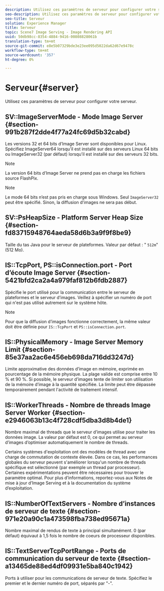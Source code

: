 ```yaml
---
description: Utilisez ces paramètres de serveur pour configurer votre serveur.
seo-description: Utilisez ces paramètres de serveur pour configurer votre serveur.
seo-title: Serveur
solution: Experience Manager
title: Serveur
topic: Scene7 Image Serving - Image Rendering API
uuid: 50db98cc-8354-4884-9416-00808828061b
translation-type: tm+mt
source-git-commit: e8e5b07329bde3e23ee095d5022da62d67e9478c
workflow-type: tm+mt
source-wordcount: '357'
ht-degree: 0%

---
```



# Serveur{#server}

Utilisez ces paramètres de serveur pour configurer votre serveur.

## SV::ImageServerMode - Mode Image Server {#section-991b287f2dde4f77a24fc69d5b32cabd}

Les versions 32 et 64 bits d’Image Server sont disponibles pour Linux. Spécifiez ImageServer64 lorsqu’il est installé sur des serveurs Linux 64 bits ou ImageServer32 (par défaut) lorsqu’il est installé sur des serveurs 32 bits.

>[!NOTE]
>
>La version 64 bits d’Image Server ne prend pas en charge les fichiers source FlashPix.

>[!NOTE]
>
>Le mode 64 bits n’est pas pris en charge sous Windows. Seul `ImageServer32` peut être spécifié. Sinon, la diffusion d’images ne sera pas début.

## SV::PsHeapSize - Platform Server Heap Size {#section-fd83715948764aeda58d6b3a9f9f8be9}

Taille du tas Java pour le serveur de plateformes. Valeur par défaut : &quot; `512m`&quot; (512 Mo).

## IS::TcpPort, PS::isConnection.port - Port d’écoute Image Server {#section-5421bfd2ca2a4a979faf812b6fdb2887}

Spécifie le port utilisé pour la communication entre le serveur de plateformes et le serveur d’images. Veillez à spécifier un numéro de port qui n&#39;est pas utilisé autrement sur le système hôte.

>[!NOTE]
>
>Pour que la diffusion d’images fonctionne correctement, la même valeur doit être définie pour `IS::TcpPort` et `PS::isConnection.port`.

## IS::PhysicalMemory - Image Server Memory Limit {#section-85e37aa2ac6e456eb698da716dd3247d}

Limite approximative des données d’image en mémoire, exprimée en pourcentage de la mémoire physique. La plage valide est comprise entre 10 % et 90 %. Si possible, le serveur d’images tente de limiter son utilisation de la mémoire d’image à la quantité spécifiée. La limite peut être dépassée temporairement pendant l&#39;activité de traitement intensif.

## IS::WorkerThreads - Nombre de threads Image Server Worker {#section-e2946063b13c4f728cdf5dba3d8b4de1}

Nombre maximal de threads que le serveur d’images utilise pour traiter les données image. La valeur par défaut est 0, ce qui permet au serveur d’images d’optimiser automatiquement le nombre de threads.

Certains systèmes d&#39;exploitation ont des modèles de thread avec une charge de commutation de contexte élevée. Dans ce cas, les performances globales du serveur peuvent s&#39;améliorer lorsqu&#39;un nombre de threads spécifique est sélectionné (par exemple un thread par processeur). Certaines expérimentations peuvent être nécessaires pour trouver le paramètre optimal. Pour plus d’informations, reportez-vous aux Notes de mise à jour d’Image Serving et à la documentation du système d’exploitation.

## IS::NumberOfTextServers - Nombre d’instances de serveur de texte {#section-971e20a90c1a473598fba738ed95671a}

Nombre maximal de rendus de texte à principal simultanément. 0 (par défaut) équivaut à 1,5 fois le nombre de coeurs de processeur disponibles.

## IS::TextServerTcpPortRange - Ports de communication du serveur de texte {#section-a13465de88ed4df09931e5ba840c1942}

Ports à utiliser pour les communications de serveur de texte. Spécifiez le premier et le dernier numéro de port, séparés par &quot;-&quot;.
